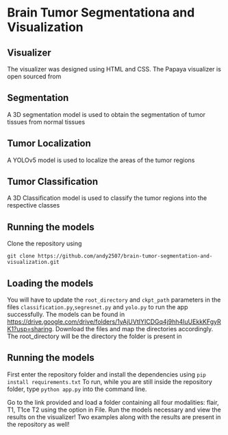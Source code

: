 # Brain Tumor Segmentationa and Visualization

## Visualizer
The visualizer was designed using HTML and CSS. The Papaya visualizer is open sourced from <insert link>

## Segmentation 
A 3D segmentation model is used to obtain the segmentation of tumor tissues from normal tissues

## Tumor Localization
A YOLOv5 model is used to localize the areas of the tumor regions

## Tumor Classification
A 3D Classification model is used to classify the tumor regions into the respective classes

## Running the models
Clone the repository using 

`git clone https://github.com/andy2507/brain-tumor-segmentation-and-visualization.git`

## Loading the models
You will have to update the `root_directory` and `ckpt_path` parameters in the files `classification.py`,`segresnet.py` and `yolo.py` to run the app successfully. The models can be found in https://drive.google.com/drive/folders/1yAjUVtIYICDGq4j9hh4IuUEkkKFgyRK1?usp=sharing. Download the files and map the directories accordingly. The root_directory will be the directory the folder is present in  

## Running the models
First enter the repository folder and install the dependencies using `pip install requirements.txt`
To run, while you are still inside the repository folder, type `python app.py` into the command line. 

Go to the link provided and load a folder containing all four modalities: flair, T1, T1ce T2 using the option in File. Run the models necessary and view the results on the visualizer! Two examples along with the results are present in the repository as well!

